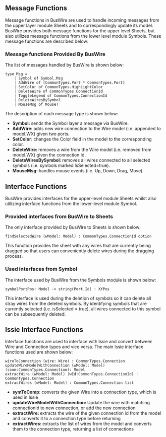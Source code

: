 

## Message Functions
Message functions in BusWire are used to handle incoming messages from the upper layer module Sheets and to correspondingly update its model. BusWire provides both message functions for the upper level Sheets, but also utilizes message functions from the lower level module Symbols. These message functions are described below:

### Message functions Provided By BusWire
The list of messages handled by BusWire is shown below:
```F#
type Msg =
    | Symbol of Symbol.Msg
    | AddWire of (CommonTypes.Port * CommonTypes.Port)
    | SetColor of CommonTypes.HighLightColor
    | DeleteWire of CommonTypes.ConnectionId
    | ToggleLegend of CommonTypes.ConnectionId
    | DeleteWiresBySymbol 
    | MouseMsg of MouseT
```
The description of each message type is shown below:
<ul> 
  <li><b>Symbol: </b>sends the Symbol layer a message via BusWire.</li>
  <li><b>AddWire: </b>adds new wire connection to the Wire model (i.e. appended to model.WX) given two ports.</li>
  <li><b>SetColor: </b>changes the Color field in the model to the corresponding color.</li>
  <li><b>DeleteWire: </b>removes a wire from the Wire model (i.e. removed from model.WX) given the connection Id.</li>
  <li><b>DeleteWiresBySymbol: </b>removes all wires connected to all selected symbols (i.e. symbols marked IsSelected=true).</li>
  <li><b>MouseMsg: </b>handles mouse events (i.e. Up, Down, Drag, Move).</li>
</ul>



## Interface Functions
BusWire provides interfaces for the upper-level module Sheets whilst also utilizing interface functions from the lower-level module Symbol. 

### Provided interfaces from BusWire to Sheets
The only interface provided by BusWire to Sheets is shown below:
```F#
findSelectedWire (wModel: Model) : CommonTypes.ConnectionId option
```
This function provides the sheet with any wires that are currently being dragged so that users can conveniently delete wires during the dragging process.

### Used interfaces from Symbol
The interface used by BusWire from the Symbols module is shown below:
```F#
symbolPortPos: Model -> string(Port.Id) : XYPos
```
This interface is used during the deletion of symbols so it can delete all stray wires from the deleted symbols. By identifying symbols that are currently selected (i.e. isSelected = true), all wires connected to this symbol can be subsequently deleted.

## Issie Interface Functions
Interface functions are used to interface with Issie and convert between Wire and Connection types and vice versa. The main Issie interface functions used are shown below:
```F#
wireToConnection (wire: Wire) : CommonTypes.Connection
updateWireModelWithConnection (wModel: Model) (conn:CommonTypes.Connection): Model
extractWire (wModel: Model) (wId:CommonTypes.ConnectionId) : CommonTypes.Connection
extractWires (wModel: Model) : CommonTypes.Connection list
```
<ul>
  <li><b>symToComp: </b>converts the given Wire into a connection type, which is used in Issie</li>
  <li><b>updateWireModelWithConnection: </b>Update the wire with matching connectionId to new connection, or add the new connection</li>
  <li><b>extractWire: </b>extracts the wire of the given connection id from the model and converts it to a connection type before returning</li>
  <li><b>extractWires: </b>extracts the list of wires from the model and converts them to the connection type, returning a list of connections</li>
</ul>
